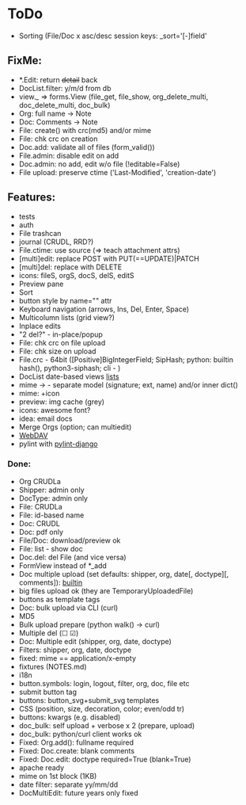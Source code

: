 # ToDo

- Sorting (File/Doc x asc/desc
  session keys: <model>_sort='[-]field'

## FixMe:
- *.Edit: return ~~detail~~ back
- DocList.filter: y/m/d from db
- view.*_* => forms.View (file_get, file_show, org_delete_multi, doc_delete_multi, doc_bulk)
- Org: full name -> Note
- Doc: Comments -> Note
- File: create() with crc(md5) and/or mime
- File: chk crc on creation
- Doc.add: validate all of files (form_valid())
- File.admin: disable edit on add
- Doc.admin: no add, edit w/o file (!editable=False)
- File upload: preserve ctime ('Last-Modified', 'creation-date')

## Features:
- tests
- auth
- File trashcan
- journal (CRUDL, RRD?)
- File.ctime: use source (=> teach attachment attrs)
- [multi]edit: replace POST with PUT(==UPDATE)|PATCH
- [multi]del: replace with DELETE
- icons: fileS, orgS, docS, delS, editS
- Preview pane
- Sort
- button style by name="" attr
- Keyboard navigation (arrows, Ins, Del, Enter, Space)
- Multicolumn lists (grid view?)
- Inplace edits
- "2 del?" - in-place/popup
- File: chk crc on file upload
- File: chk size on upload
- File.crc - 64bit ([Positive]BigIntegerField; SipHash; python: builtin hash(), python3-siphash; cli - )
- DocList date-based views [lists](https://docs.djangoproject.com/en/3.0/ref/class-based-views/generic-date-based/)
- mime &rarr; - separate model (signature; ext, name) and/or inner dict()
- mime: +icon
- preview: img cache (grey)
- icons: awesome font?
- idea: email docs
- Merge Orgs (option; can multiedit)
- [WebDAV](https://github.com/MnogoByte/djangodav)
- pylint with [pylint-django](https://github.com/PyCQA/pylint-django)

### Done:
- Org CRUDLa
- Shipper: admin only
- DocType: admin only
- File: CRUDLa
- File: id-based name
- Doc: CRUDL
- Doc: pdf only
- File/Doc: download/preview ok
- File: list - show doc
- Doc.del: del File (and vice versa)
- FormView instead of *_add
- Doc multiple upload (set defaults: shipper, org, date[, doctype][, comments]):
  [builtin](https://docs.djangoproject.com/en/3.0/topics/http/file-uploads/#uploading-multiple-files)
- big files upload ok (they are TemporaryUploadedFile)
- buttons as template tags
- Doc: bulk upload via CLI (curl)
- MD5
- Bulk upload prepare (python walk() &rarr; curl)
- Multiple del (&#9744; &#9745;)
- Doc: Multiple edit (shipper, org, date, doctype)
- Filters: shipper, org, date, doctype
- fixed: mime == application/x-empty
- fixtures (NOTES.md)
- i18n
- button.symbols: login, logout, filter, org, doc, file etc
- submit button tag
- buttons: button_svg+submit_svg templates
- CSS (position, size, decoration, color; even/odd tr)
- buttons: kwargs (e.g. disabled)
- doc_bulk: self upload + verbose x 2 (prepare, upload)
- doc_bulk: python/curl client works ok
- Fixed: Org.add(): fullname required
- Fixed: Doc.create: blank comments
- Fixed: Doc.edit: doctype required=True (blank=True)
- apache ready
- mime on 1st block (1KB)
- date filter: separate yy/mm/dd
- DocMultiEdit: future years only fixed
